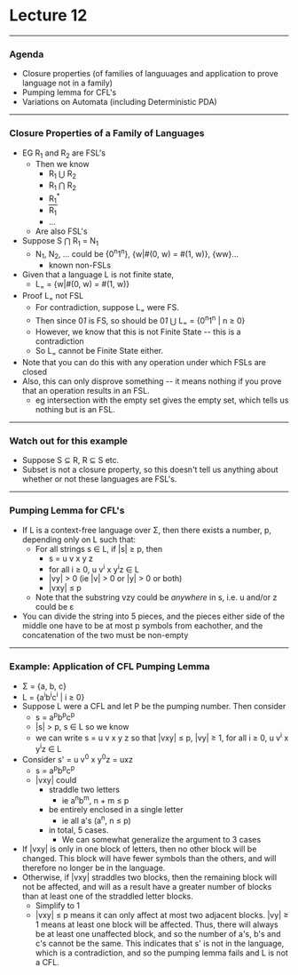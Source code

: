 <h1>Lecture 12</h1>

---

<h3>Agenda</h3>

  * Closure properties (of families of languuages and application to prove language not in a family)
  * Pumping lemma for CFL's
  * Variations on Automata (including Deterministic PDA)

---

<h3>Closure Properties of a Family of Languages</h3> 

  * EG R<sub>1</sub> and R<sub>2</sub> are FSL's
      - Then we know
          + R<sub>1</sub> &xcup; R<sub>2</sub>
          + R<sub>1</sub> &xcap;  R<sub>2</sub>
          + R<sub>1</sub><sup>&ast;</sup>
          + <div style="border-top: 1px solid black; width: 1.1em;">R<sub>1</sub></div>
          + ...
      - Are also FSL's
  * Suppose S &xcap; R<sub>1</sub> = N<sub>1</sub>
      - N<sub>1</sub>, N<sub>2</sub>, ... could be {0<sup>n</sup>1<sup>n</sup>}, {w|#(0, w) = #(1, w)}, {ww}...
          + known non-FSLs
  * Given that a language L is not finite state,
      - L<sub>=</sub> = {w|#(0, w) = #(1, w)}
  * Proof L<sub>=</sub> not FSL
      - For contradiction, suppose L<sub>=</sub> were FS.
      - Then since 0*1* is FS, so should be 0*1* &xcup; L<sub>=</sub> = {0<sup>n</sup>1<sup>n</sup> | n &ge; 0}
      - However, we know that this is not Finite State -- this is a contradiction
      - So L<sub>=</sub> cannot be Finite State either.
  * Note that you can do this with any operation under which FSLs are closed
  * Also, this can only disprove something -- it means nothing if you prove that an operation results in an FSL.
      - eg intersection with the empty set gives the empty set, which tells us nothing but is an FSL.

---

<h3>Watch out for this example</h3>

  * Suppose S &sube; R, R &sube; S etc.
  * Subset is not a closure property, so this doesn't tell us anything about whether or not these languages are FSL's.

---

<h3>Pumping Lemma for CFL's</h3>

  * If L is a context-free language over &Sigma;, then there exists a number, p, depending only on L such that:
      - For all strings s &isin; L, if |s| &ge; p, then
          + s = u v x y z
          + for all i &ge; 0, u v<sup>i</sup> x y<sup>i</sup>z &isin; L
          + |vy| &gt; 0 (ie |v| > 0 or |y| > 0 or both)
          + |vxy| &le; p
      - Note that the substring vzy could be *anywhere* in s, i.e. u and/or z could be &epsilon;
  * You can divide the string into 5 pieces, and the pieces either side of the middle one have to be at most p symbols from eachother, and the concatenation of the two must be non-empty

---

<h3>Example: Application of CFL Pumping Lemma</h3>

  * &Sigma; = {a, b, c}
  * L = {a<sup>i</sup>b<sup>i</sup>c<sup>i</sup> | i &ge; 0}
  * Suppose L were a CFL and let P be the pumping number. Then consider 
      - s = a<sup>p</sup>b<sup>p</sup>c<sup>p</sup>
      - |s| &gt; p, s &isin; L so we know
      - we can write s = u v x y z so that |vxy| &le; p, |vy| &ge; 1, for all i &ge; 0, u v<sup>i</sup> x y<sup>i</sup>z &isin; L
  * Consider s' = u v<sup>0</sup> x y<sup>0</sup>z = uxz
      - s = a<sup>p</sup>b<sup>p</sup>c<sup>p</sup>
      - |vxy| could
          + straddle two letters
              * ie a<sup>n</sup>b<sup>m</sup>, n + m &le; p
          + be entirely enclosed in a single letter
              * ie all a's (a<sup>n</sup>, n &le; p)
          + in total, 5 cases.
              * We can somewhat generalize the argument to 3 cases
  * If |vxy| is only in one block of letters, then no other block will be changed. This block will have fewer symbols than the others, and will therefore no longer be in the language.
  * Otherwise, if |vxy| straddles two blocks, then the remaining block will not be affected, and will as a result have a greater number of blocks than at least one of the straddled letter blocks.
      - Simplify to 1
      - |vxy| &le; p means it can only affect at most two adjacent blocks. |vy| &ge; 1 means at least one block will be affected. Thus, there will always be at least one unaffected block, and so the number of a's, b's and c's cannot be the same. This indicates that s' is not in the language, which is a contradiction, and so the pumping lemma fails and L is not a CFL.